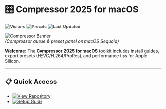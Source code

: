 # 🎛️ Compressor 2025 for macOS

![Visitors](https://img.shields.io/badge/Visitors-420K+-ff9f43)
![Presets](https://img.shields.io/badge/Export_Presets-HEVC%2FProRes-6ab04c)
![Last Updated](https://img.shields.io/badge/Last_Updated-Sep_2025-3498db)

![Compressor Banner](https://is1-ssl.mzstatic.com/image/thumb/Purple211/v4/86/02/bf/8602bf5c-de59-f08d-24ba-c28b033743bf/AppIcon-85-220-0-4-2x.png/1200x600bf.png)  
*(Compressor queue & preset panel on macOS Sequoia)*

**Welcome**: The **Compressor 2025 for macOS** toolkit includes install guides, export presets (HEVC/H.264/ProRes), and performance tips for Apple Silicon.

---

## 📋 Quick Access
- [![View Repository](https://img.shields.io/badge/View_Repository-NOW-blueviolet)](https://github.com/Compressor-2025-for-macOS/Compressor-2025-for-macOS)
- [![Setup Guide](https://img.shields.io/badge/Setup-Guide-blueviolet)](https://github.com/Compressor-2025-for-macOS/Compressor-2025-for-macOS)

